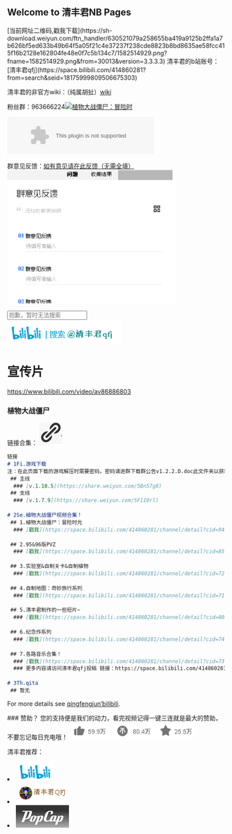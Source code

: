 ## Welcome to 清丰君NB Pages
<style type="text/css">
  body{
  background-image: url(./home/1.png);
  background-size: 99% 99%;
  }
  </style>
</head>
[当前网址二维码,戳我下载](https://sh-download.weiyun.com/ftn_handler/630521079a258655ba419a9125b2ffa1a7b626bf5ed633b49b64f5a05f21c4e37237f238cde8823b8bd8635ae58fcc415f16b2128e162804fe48e0f7c5b134c7/1582514929.png?fname=1582514929.png&from=30013&version=3.3.3.3)
清丰君的b站账号： [清丰君qfj](https://space.bilibili.com/414860281?from=search&seid=18175999809506675303) 

清丰君的非官方wiki：（纯属胡扯）[wiki](https://github.com/DTpeel/homepage/wiki)

粉丝群：963666224<a target="_blank" href="//shang.qq.com/wpa/qunwpa?idkey=44215c63afbe7ffef01a54753a3c148923c6e0bc7b061ef283f5ab59784d8f3f"><img border="0" src="//pub.idqqimg.com/wpa/images/group.png" alt="植物大战僵尸：冒险时" title="植物大战僵尸：冒险时"></a>

<embed src="//music.163.com/style/swf/widget.swf?sid=4010234&type=2&auto=1&width=320&height=66" width="340" height="86"  allowNetworking="all"></embed>

群意见反馈：[如有意见请在此反馈（无需全填）](https://docs.qq.com/form/edit/BqI21X2yZIht1QOI5S28Zx6o23ngqV2VuNpq2ufEmB36DXW34azzwf3C3fB70rLWGf2ICBVE29B7UH3NMd4r2?tdsourcetag=s_pctim_send_grpfile&ADUIN=3279587648&ADSESSION=1582451887&ADTAG=CLIENT.QQ.5603_.0&ADPUBNO=26933#/edit)
               <img src="./home/0.png">

<div class="clearfix g-search search-container">
  <input type="text" placeholder="抱歉，暂时无法搜索">
  <span class="icon search-btn">
  </span>
</div>

<img src="./home/7.jpg">



# 宣传片
https://www.bilibili.com/video/av86886803
### 植物大战僵尸
链接合集：
<img src="./home/2.png">
```markdown
链接
# 1Fi.游戏下载
注：在此页面下载的游戏解压时需要密码，密码请进群下载群公告v1.2.2.D.doc此文件夹以获取密码，或直接进群下载
 ## 主线
  ### [v.1.10.5](https://share.weiyun.com/5Bn57g8) 
 ## 支线
  ### [v.1.7.9](https://share.weiyun.com/5F110rl)
  
# 2Se.植物大战僵尸视频合集！
 ## 1.植物大战僵尸：冒险时光
  ### [戳我](https://space.bilibili.com/414860281/channel/detail?cid=94320)

 ## 2.95&96版PVZ
  ### [戳我](https://space.bilibili.com/414860281/channel/detail?cid=85166)

 ## 3.实验室&自制关卡&自制植物
  ### [戳我](https://space.bilibili.com/414860281/channel/detail?cid=72876)

 ## 4.自制地图：奇妙旅行系列
  ### [戳我](https://space.bilibili.com/414860281/channel/detail?cid=71571)

 ## 5.清丰君制作的一些短片~
  ### [戳我](https://space.bilibili.com/414860281/channel/detail?cid=80308)

 ## 6.纪念作系列
  ### [戳我](https://space.bilibili.com/414860281/channel/detail?cid=74157)

 ## 7.各路音乐合集！
  ### [戳我](https://space.bilibili.com/414860281/channel/detail?cid=73680)
  ### 更多内容请访问清丰君qfj投稿 链接：https://space.bilibili.com/414860281/video 点击关注以获取最新内容 

# 3Th.qita
 ## 暂无
```

For more details see [qingfengjun’bilibili](https://space.bilibili.com/414860281/video).

<span class="h-f-btn h-follow">
  <i class="关注">
  </i>
        </span>
### 赞助？
您的支持便是我们的动力，看完视频记得一键三连就是最大的赞助，不要忘记每日充电哦！
<img src="./home/3.png">

清丰君推荐：

<li class="downloads"><a href="https://bilibili.com">
  <img src="./home/4.png">
  </a>
<li class="downloads">
  <a href="http://wpa.qq.com/msgrd?v=3&uin=2820685440&site=qq&menu=yes">
    <img src="./home/5.png">
  </a>
<li class="downloads">
  <a href="https://www.so.com/link?m=adDK73jKQjYYq1aAsK2YTR2Di5BhWoKDXJuIvJVhQwYMKJspJyJNA7dh0X4B4JbBLw%2B89V2s8Vqx%2BUSQtZi4xvf1fcEDyiYFnA6HHL6vuRxifz5o3SRJY5m4TkSr7oHKRBUJGUcp1uy8%3D">
    <img src="./home/6.png">
  </a>
</li>
